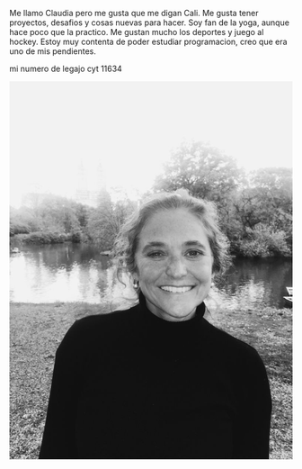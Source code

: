 Me llamo Claudia pero me gusta que me digan Cali. Me gusta tener proyectos, desafios y cosas nuevas para hacer. Soy fan de la yoga, aunque hace poco que la practico. Me gustan mucho los deportes y juego al hockey. Estoy muy contenta de poder estudiar programacion, creo que era uno de mis pendientes.  

mi numero de legajo cyt 11634

![foto presentacion](/foto_algo1.jpg)